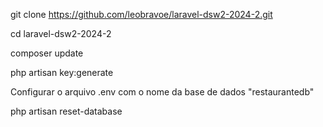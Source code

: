 git clone https://github.com/leobravoe/laravel-dsw2-2024-2.git

cd laravel-dsw2-2024-2

composer update

php artisan key:generate

Configurar o arquivo .env com o nome da base de dados "restaurantedb"

php artisan reset-database
